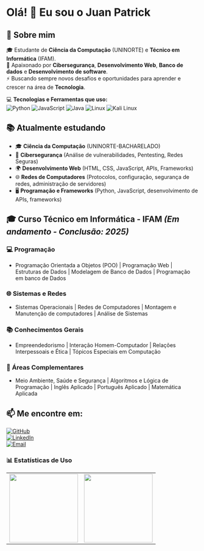 # Olá! 👋 Eu sou o Juan Patrick

## 🚀 Sobre mim
🎓 Estudante de **Ciência da Computação** (UNINORTE) e **Técnico em Informática** (IFAM).<br>
🔐 Apaixonado por **Cibersegurança**, **Desenvolvimento Web**, **Banco de dados** e **Desenvolvimento de software**.<br>
⚡ Buscando sempre novos desafios e oportunidades para aprender e crescer na área de **Tecnologia**.

💻 **Tecnologias e Ferramentas que uso:**  
![Python](https://img.shields.io/badge/-Python-3776AB?style=flat-square&logo=Python&logoColor=white)
![JavaScript](https://img.shields.io/badge/-JavaScript-F7DF1E?style=flat-square&logo=JavaScript&logoColor=black)
![Java](https://img.shields.io/badge/-Java-007396?style=flat-square&logo=coffeescript&logoColor=white)
![Linux](https://img.shields.io/badge/-Linux-FCC624?style=flat-square&logo=Linux&logoColor=black)
![Kali Linux](https://img.shields.io/badge/-Kali%20Linux-557C94?style=flat-square&logo=kalilinux&logoColor=white)

## 📚 Atualmente estudando
- 🎓 **Ciência da Computação** (UNINORTE-BACHARELADO)
- 🔐 **Cibersegurança** (Análise de vulnerabilidades, Pentesting, Redes Seguras)
- 🌍 **Desenvolvimento Web** (HTML, CSS, JavaScript, APIs, Frameworks)
- 🌐 **Redes de Computadores**  (Protocolos, configuração, segurança de redes, administração de servidores)
- 🖥️ **Programação e Frameworks** (Python, JavaScript, desenvolvimento de APIs, frameworks)
  
## 🎓 Curso Técnico em Informática - IFAM *(Em andamento - Conclusão: 2025)*  

### 💻 **Programação**  
- Programação Orientada a Objetos (POO) | Programação Web | Estruturas de Dados | Modelagem de Banco de Dados | Programação em banco de Dados

### 🌐 **Sistemas e Redes**  
- Sistemas Operacionais | Redes de Computadores | Montagem e Manutenção de computadores | Análise de Sistemas 

### 📚 **Conhecimentos Gerais**  
- Empreendedorismo | Interação Homem-Computador | Relações Interpessoais e Ética | Tópicos Especiais em Computação  

### 🧠 **Áreas Complementares**  
- Meio Ambiente, Saúde e Segurança | Algoritmos e Lógica de Programação | Inglês Aplicado | Português Aplicado | Matemática Aplicada  


## 📫 **Me encontre em:**  

[![GitHub](https://img.shields.io/badge/-GitHub-181717?style=flat-square&logo=GitHub&logoColor=white)](https://github.com/Juanzev)  
[![LinkedIn](https://img.shields.io/badge/-LinkedIn-0077B5?style=flat-square&logo=LinkedIn&logoColor=white)](https://www.linkedin.com/in/juan-patrick-724075300/)                                                                                                            
[![Email](https://img.shields.io/badge/-Email-D14836?style=flat-square&logo=gmail&logoColor=white)](mailto:juanpatrick.pp@gmail.com)                                                                                                                                           

### 📊 Estatísticas de Uso
<div align="center">
  <table>
    <tr>
      <td>
        <img height="180em" src="https://github-readme-stats.vercel.app/api?username=Juanzev&show_icons=true&theme=tokyonight"/>
      </td>
      <td>
        <img height="180em" src="https://github-readme-stats.vercel.app/api/top-langs/?username=Juanzev&layout=compact&theme=tokyonight"/>
      </td>
    </tr>
  </table>
</div>


